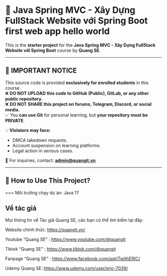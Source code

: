 # 🚀 Java Spring MVC - Xây Dựng FullStack Website với Spring Boot first web app hello world

This is the **starter project** for the **Java Spring MVC - Xây Dựng FullStack Website với Spring Boot** course by **Quang SE**.

---

## 📢 IMPORTANT NOTICE  
This source code is provided **exclusively for enrolled students** in this course.  
❌ **DO NOT UPLOAD this code to GitHub (Public), GitLab, or any other public repository.**  
❌ **DO NOT SHARE this project on forums, Telegram, Discord, or social media.**  
✅ You **can use Git** for personal learning, but **your repository must be PRIVATE**.

💡 **Violators may face:**  
- DMCA takedown requests.  
- Account suspension on learning platforms.  
- Legal action in serious cases.  

📩 For inquiries, contact: **admin@quangit.vn**

---

## 📖 How to Use This Project?

===
Môi trường chạy dự án: Java 17

## Về tác giả
Mọi thông tin về Tác giả Quang SE, các bạn có thể tìm kiếm tại đây:

Website chính thức: https://quangit.vn/

Youtube “Quang SE” : https://www.youtube.com/@quangit

Tiktok “Quang SE” :  https://www.tiktok.com/@quangit

Fanpage “Quang SE” : https://www.facebook.com/askITwithERIC/

Udemy Quang SE: https://www.udemy.com/user/eric-7039/

